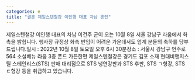 ```yaml
---
categories: e
title: "결혼 제일스텐철강 이인행 대표 차남 혼인"
---
```

제일스텐철강 이인행 대표의 차남 이건주 군이 오는 10월 8일 서울 강남구 라움에서 화촉을 밝힙니다. 행사장 규정상 화촉 반입이 어려운 가운데서도 업계 분들의 축하를 당부드립니다.일시 : 2022년 10월 8일 토요일 오후 6시 30분장소 : 서울시 강남구 언주로 564 소설베뉴 라움 3층 폰드 가든한편 제일스텐철강은 경기도 김포 소재 현대비앤지스틸 스테인리스(STS) 판매 대리점으로 STS 냉연강판과 STS 후판, STS ㄱ형강, STS ㄷ형강 등을 취급하고 있습니다.